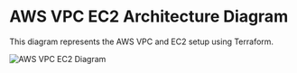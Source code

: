 # AWS VPC EC2 Architecture Diagram  

This diagram represents the AWS VPC and EC2 setup using Terraform.  

![AWS VPC EC2 Diagram](https://raw.githubusercontent.com/JhamelThorne/aws-vpc-ec2-terraform/main/Capture1.JPG)

